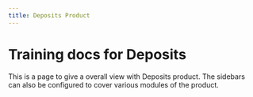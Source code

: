 ```yaml
---
title: Deposits Product
---
```


# Training docs for Deposits 

This is a page to give a overall view with Deposits product. The sidebars can also be configured to cover various modules of the product.
